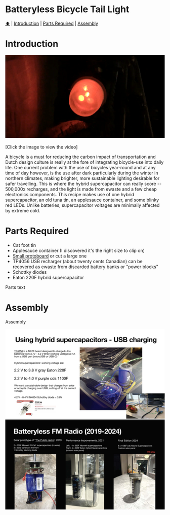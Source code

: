 <!DOCTYPE html>
<h1>Batteryless Bicycle Tail Light</h1>
<p><a href="README.md"> ⬆️</a> | <a href="batterylessbiketaillight.md#Introduction">Introduction</a> | <a href="batterylessbiketaillight.md#partslist">Parts Required</a> | <a href="batterylessbiketaillight.md#assembly">Assembly</a></p>
<h1 id="introduction">Introduction</h1>
<center><a href="https://www.youtube.com/watch?v=6zdH6_dc45E"><img src="taillight.png" width="640"></a></center></br>
[Click the image to view the video]
<p>A bicycle is a must for reducing the carbon impact of transportation and Dutch design culture is really at the fore of integrating bicycle-use into daily life.  One current problem with the use of bicycles year-round and at any time of day however, is the use after dark particularly during the winter in northern climates, making brighter, more sustainable lighting desirable for safer travelling.  This is where the hybrid supercapacitor can really score -- 500,000x recharges, and the light is made from ewaste and a few cheap electronics components. This recipe makes use of one hybrid supercapacitor, an old tuna tin, an applesauce container, and some blinky red LEDs.  Unlike batteries, supercapacitor voltages are minimally affected by extreme cold.</p>

<h1 id="partslist">Parts Required</h1> 
<ul>
  <li>Cat foot tin</li>
  <li>Applesauce container (I discovered it's the right size to clip on)</li>
  <li><a href="https://www.adafruit.com/product/589">Small protoboard</a> or cut a large one</li>
  <li>TP4056 USB recharger (about twenty cents Canadian) can be recovered as ewaste from discarded battery banks or "power blocks"</li>
  <li>Schottky diodes</li>
  <li>Eaton 220F hybrid supercapacitor</li>
</ul>
<p>Parts text</p>
<h1 id="assembly">Assembly</h1> 
<p>Assembly</p>
<img src="Hardware_Hacks_for_Batteryless_Energy_Harvesting_Computing_Page_15.jpg" width="1024">

<img src="Hardware_Hacks_for_Batteryless_Energy_Harvesting_Computing_Page_10.jpg" width="1024">
</html>
